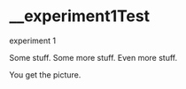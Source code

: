 # __experiment1Test
experiment 1

Some stuff.
Some more stuff.
Even more stuff.

You get the picture.
